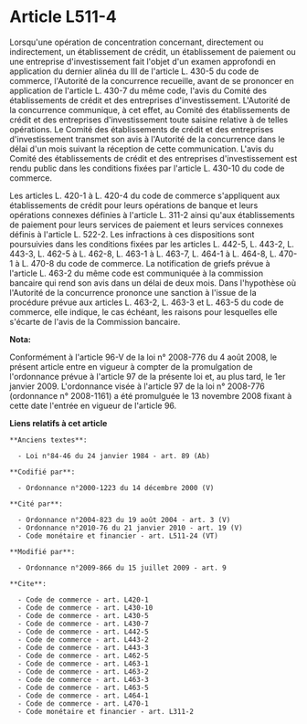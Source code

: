 # Article L511-4

Lorsqu'une opération de concentration concernant, directement ou indirectement, un établissement de crédit, un établissement
de paiement ou une entreprise d'investissement fait l'objet d'un examen approfondi en application du dernier alinéa du III de
l'article L. 430-5 du code de commerce, l'Autorité de la concurrence recueille, avant de se prononcer en application de
l'article L. 430-7 du même code, l'avis du Comité des établissements de crédit et des entreprises d'investissement.
L'Autorité de la concurrence communique, à cet effet, au Comité des établissements de crédit et des entreprises
d'investissement toute saisine relative à de telles opérations. Le Comité des établissements de crédit et des entreprises
d'investissement transmet son avis à l'Autorité de la concurrence dans le délai d'un mois suivant la réception de cette
communication. L'avis du Comité des établissements de crédit et des entreprises d'investissement est rendu public dans les
conditions fixées par l'article L. 430-10 du code de commerce. 

Les articles L. 420-1 à L. 420-4 du code de commerce s'appliquent aux établissements de crédit pour leurs opérations de
banque et leurs opérations connexes définies à l'article L. 311-2 ainsi qu'aux établissements de paiement pour leurs services
de paiement et leurs services connexes définis à l'article L. 522-2. Les infractions à ces dispositions sont poursuivies dans
les conditions fixées par les articles L. 442-5, L. 443-2, L. 443-3, L. 462-5 à L. 462-8, L. 463-1 à L. 463-7, L. 464-1 à L.
464-8, L. 470-1 à L. 470-8 du code de commerce. La notification de griefs prévue à l'article L. 463-2 du même code est
communiquée à la commission bancaire qui rend son avis dans un délai de deux mois. Dans l'hypothèse où l'Autorité de la
concurrence prononce une sanction à l'issue de la procédure prévue aux articles L. 463-2, L. 463-3 et L. 463-5 du code de
commerce, elle indique, le cas échéant, les raisons pour lesquelles elle s'écarte de l'avis de la Commission bancaire.

**Nota:**

Conformément à l'article 96-V de la loi n° 2008-776 du 4 août 2008, le présent article entre en vigueur à compter de la
promulgation de l'ordonnance prévue à l'article 97 de la présente loi et, au plus tard, le 1er janvier 2009. L'ordonnance
visée à l'article 97 de la loi n° 2008-776 (ordonnance n° 2008-1161) a été promulguée le 13 novembre 2008 fixant à cette date
l'entrée en vigueur de l'article 96.

**Liens relatifs à cet article**

	**Anciens textes**:

	  - Loi n°84-46 du 24 janvier 1984 - art. 89 (Ab)

	**Codifié par**:

	  - Ordonnance n°2000-1223 du 14 décembre 2000 (V)

	**Cité par**:

	  - Ordonnance n°2004-823 du 19 août 2004 - art. 3 (V)
	  - Ordonnance n°2010-76 du 21 janvier 2010 - art. 19 (V)
	  - Code monétaire et financier - art. L511-24 (VT)

	**Modifié par**:

	  - Ordonnance n°2009-866 du 15 juillet 2009 - art. 9

	**Cite**:

	  - Code de commerce - art. L420-1
	  - Code de commerce - art. L430-10
	  - Code de commerce - art. L430-5
	  - Code de commerce - art. L430-7
	  - Code de commerce - art. L442-5
	  - Code de commerce - art. L443-2
	  - Code de commerce - art. L443-3
	  - Code de commerce - art. L462-5
	  - Code de commerce - art. L463-1
	  - Code de commerce - art. L463-2
	  - Code de commerce - art. L463-3
	  - Code de commerce - art. L463-5
	  - Code de commerce - art. L464-1
	  - Code de commerce - art. L470-1
	  - Code monétaire et financier - art. L311-2
